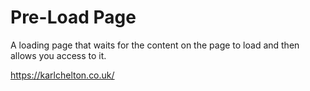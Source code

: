 # Pre-Load Page

A loading page that waits for the content on the page to load and then allows you access to it.

https://karlchelton.co.uk/
